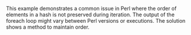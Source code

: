 This example demonstrates a common issue in Perl where the order of elements in a hash is not preserved during iteration.  The output of the foreach loop might vary between Perl versions or executions. The solution shows a method to maintain order.